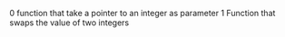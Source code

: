 0 function that take a pointer to an integer as parameter
1 Function that swaps the value of two integers
